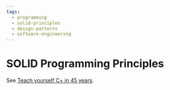 ```yaml
---
tags:
  - programming
  - solid-principles
  - design-patterns
  - software-engineering
---
```





# SOLID Programming Principles

See [Teach yourself C+ in 45 years](https://germs-dev.gitlab.io/cs/).

